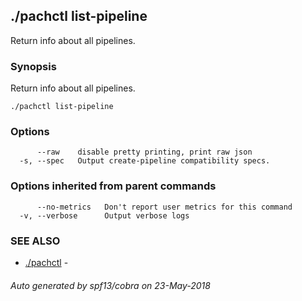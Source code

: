 ## ./pachctl list-pipeline

Return info about all pipelines.

### Synopsis


Return info about all pipelines.

```
./pachctl list-pipeline
```

### Options

```
      --raw    disable pretty printing, print raw json
  -s, --spec   Output create-pipeline compatibility specs.
```

### Options inherited from parent commands

```
      --no-metrics   Don't report user metrics for this command
  -v, --verbose      Output verbose logs
```

### SEE ALSO
* [./pachctl](./pachctl.md)	 - 

###### Auto generated by spf13/cobra on 23-May-2018
